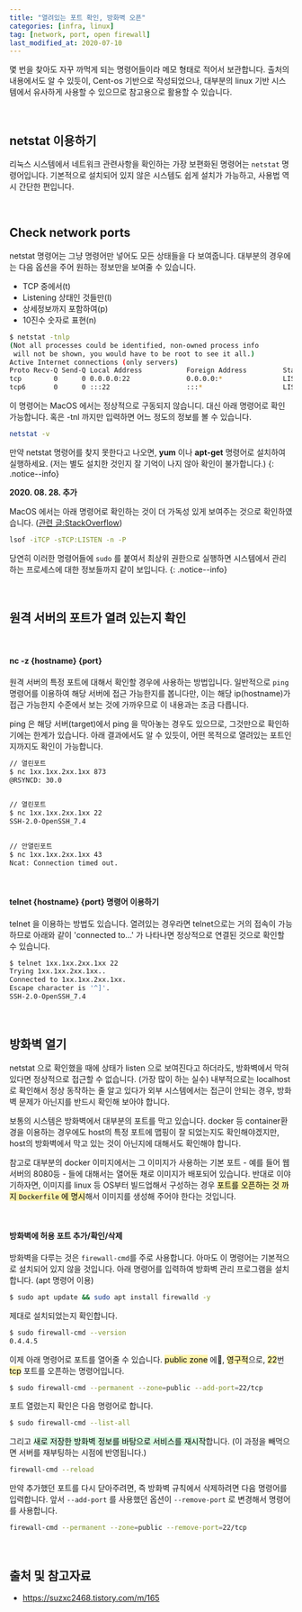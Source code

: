 ```yaml
---
title: "열려있는 포트 확인, 방화벽 오픈"
categories: [infra, linux]
tag: [network, port, open firewall]
last_modified_at: 2020-07-10
---
```

몇 번을 찾아도 자꾸 까먹게 되는 명령어들이라 메모 형태로 적어서 보관합니다. 출처의 내용에서도 알 수 있듯이, Cent-os 기반으로 작성되었으나, 대부분의 linux 기반 시스템에서 유사하게 사용할 수 있으므로 참고용으로 활용할 수 있습니다. 

<br/>

## netstat 이용하기

리눅스 시스템에서 네트워크 관련사항을 확인하는 가장 보편화된 명령어는 `netstat` 명령어입니다. 기본적으로 설치되어 있지 않은 시스템도 쉽게 설치가 가능하고, 사용법 역시 간단한 편입니다.

<br/>

## Check network ports

netstat 명령어는 그냥 명령어만 넣어도 모든 상태들을 다 보여줍니다. 대부분의 경우에는 다음 옵션을 주어 원하는 정보만을 보여줄 수 있습니다. 

- TCP 중에서(t)
- Listening 상태인 것들만(l)
- 상세정보까지 포함하여(p)
- 10진수 숫자로 표현(n)

```sh
$ netstat -tnlp
(Not all processes could be identified, non-owned process info
 will not be shown, you would have to be root to see it all.)
Active Internet connections (only servers)
Proto Recv-Q Send-Q Local Address           Foreign Address         State       PID/Program name
tcp        0      0 0.0.0.0:22              0.0.0.0:*               LISTEN      -
tcp6       0      0 :::22                   :::*                    LISTEN      -
```

이 명령어는 MacOS 에서는 정상적으로 구동되지 않습니디. 대신 아래 명령어로 확인 가능합니다. 혹은 -tnl 까지만 입력하면 어느 정도의 정보를 볼 수 있습니다. 

```bash
netstat -v
```

만약 netstat 명령어를 찾지 못한다고 나오면, **yum** 이나 **apt-get** 명령어로 설치하여 실행하세요. (저는 별도 설치한 것인지 잘 기억이 나지 않아 확인이 불가합니다.)
{: .notice--info}

**2020. 08. 28. 추가**

MacOS 에서는 아래 명령어로 확인하는 것이 더 가독성 있게 보여주는 것으로 확인하였습니다. ([관련 글:StackOverflow](https://stackoverflow.com/questions/4421633/who-is-listening-on-a-given-tcp-port-on-mac-os-x))

```sh
lsof -iTCP -sTCP:LISTEN -n -P
```

당연히 이러한 명령어들에 `sudo` 를 붙여서 최상위 권한으로 실행하면 시스템에서 관리하는 프로세스에 대한 정보들까지 같이 보입니다. 
{: .notice--info}

<br/>

## 원격 서버의 포트가 열려 있는지 확인

<br/>

#### nc -z {hostname} {port}

원격 서버의 특정 포트에 대해서 확인할 경우에 사용하는 방법입니다. 일반적으로 `ping` 명령어를 이용하여 해당 서버에 접근 가능한지를 봅니다만, 이는 해당 ip(hostname)가 접근 가능한지 수준에서 보는 것에 가까우므로 이 내용과는 조금 다릅니다. 

ping 은 해당 서버(target)에서 ping 을 막아놓는 경우도 있으므로, 그것만으로 확인하기에는 한계가 있습니다. 아래 결과에서도 알 수 있듯이, 어떤 목적으로 열려있는 포트인지까지도  확인이 가능합니다.

```sh
// 열린포트
$ nc 1xx.1xx.2xx.1xx 873
@RSYNCD: 30.0
 

// 열린포트
$ nc 1xx.1xx.2xx.1xx 22
SSH-2.0-OpenSSH_7.4
 

// 안열린포트
$ nc 1xx.1xx.2xx.1xx 43
Ncat: Connection timed out.
```

<br/>

#### telnet {hostname} {port} 명령어 이용하기

telnet 을 이용하는 방법도 있습니다. 열려있는 경우라면 telnet으로는 거의 접속이 가능하므로 아래와 같이 'connected to...' 가 나타나면 정상적으로 연결된 것으로 확인할 수 있습니다. 

```bash
$ telnet 1xx.1xx.2xx.1xx 22
Trying 1xx.1xx.2xx.1xx..
Connected to 1xx.1xx.2xx.1xx.
Escape character is '^]'.
SSH-2.0-OpenSSH_7.4
```

<br/>

## 방화벽 열기

netstat 으로 확인했을 때에 상태가 listen 으로 보여진다고 하더라도, 방화벽에서 막혀 있다면 정상적으로 접근할 수 없습니다. (가장 많이 하는 실수) 내부적으로는 localhost 로 확인해서 정상 동작하는 줄 알고 있다가 외부 시스템에서는 접근이 안되는 경우, 방화벽 문제가 아닌지를 반드시 확인해 보아야 합니다.

보통의 시스템은 방화벽에서 대부분의 포트를 막고 있습니다. docker 등 container환경을 이용하는 경우에도 host의 특정 포트에 맵핑이 잘 되었는지도 확인해야겠지만, host의 방화벽에서 막고 있는 것이 아닌지에 대해서도 확인해야 합니다. 

참고로 대부분의 docker 이미지에서는 그 이미지가 사용하는 기본 포트 - 예를 들어 웹서버의 8080등 - 들에 대해서는 열어둔 채로 이미지가 배포되어 있습니다. 반대로 이야기하자면, 이미지를 linux 등 OS부터 빌드업해서 구성하는 경우 <mark style='background-color: #fff5b1'>포트를 오픈하는 것 까지 `Dockerfile` 에 명시</mark>해서 이미지를 생성해 주어야 한다는 것입니다. 

<br/>

#### 방화벽에 허용 포트 추가/확인/삭제

방화벽을 다루는 것은 `firewall-cmd`를 주로 사용합니다. 아마도 이 명령어는 기본적으로 설치되어 있지 않을 것입니다. 아래 명령어를 입력하여 방화벽 관리 프로그램을 설치합니다. (apt 명령어 이용)

```sh
$ sudo apt update && sudo apt install firewalld -y
```

제대로 설치되었는지 확인합니다.

```sh
$ sudo firewall-cmd --version
0.4.4.5
```

이제 아래 명령어로 포트를 열어줄 수 있습니다. <mark style='background-color: #fff5b1'>public zone</mark> 에, <mark style='background-color: #fff5b1'>영구적</mark>으로, <mark style='background-color: #fff5b1'>22</mark>번 <mark style='background-color: #fff5b1'>tcp</mark> 포트를 오픈하는 명령어입니다.

```sh
$ sudo firewall-cmd --permanent --zone=public --add-port=22/tcp
```

포트 열렸는지 확인은 다음 명령어로 합니다.

```sh
$ sudo firewall-cmd --list-all
```

그리고 <mark style='background-color: #dcffe4'>새로 저장한 방화벽 정보를 바탕으로 서비스를 재시작</mark>합니다. (이 과정을 빼먹으면 서버를 재부팅하는 시점에 반영됩니다.)

```bash
firewall-cmd --reload
```

만약 추가했던 포트를 다시 닫아주려면, 즉 방화벽 규칙에서 삭제하려면 다음 명령어를 입력합니다. 앞서 `--add-port` 를 사용했던 옵션이 `--remove-port` 로 변경해서 명령어를 사용합니다.

```bash
firewall-cmd --permanent --zone=public --remove-port=22/tcp
```

<br/>

## 출처 및 참고자료

- <https://suzxc2468.tistory.com/m/165>